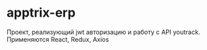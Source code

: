 # apptrix-erp

Проект, реализующий jwt авторизацию и работу с API youtrack. 
Применяются React, Redux, Axios
